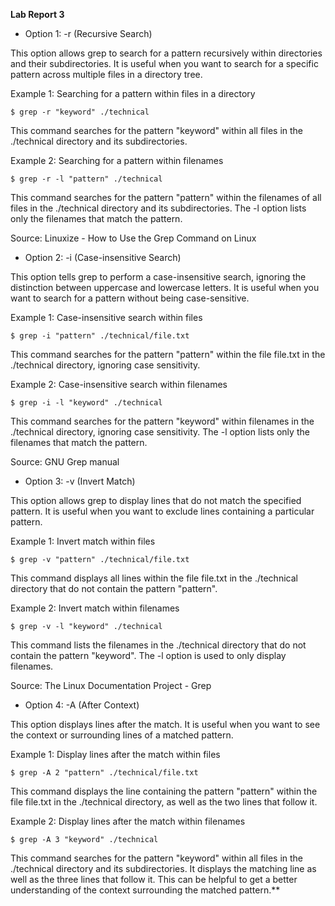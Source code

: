 **Lab Report 3**

* Option 1: -r (Recursive Search)

This option allows grep to search for a pattern recursively within directories and their subdirectories. It is useful when you want to search for a specific pattern across multiple files in a directory tree.

Example 1: Searching for a pattern within files in a directory
```
$ grep -r "keyword" ./technical
```
This command searches for the pattern "keyword" within all files in the ./technical directory and its subdirectories.

Example 2: Searching for a pattern within filenames
```
$ grep -r -l "pattern" ./technical
```
This command searches for the pattern "pattern" within the filenames of all files in the ./technical directory and its subdirectories. The -l option lists only the filenames that match the pattern.

Source: Linuxize - How to Use the Grep Command on Linux

* Option 2: -i (Case-insensitive Search)

This option tells grep to perform a case-insensitive search, ignoring the distinction between uppercase and lowercase letters. It is useful when you want to search for a pattern without being case-sensitive.

Example 1: Case-insensitive search within files
```
$ grep -i "pattern" ./technical/file.txt
```
This command searches for the pattern "pattern" within the file file.txt in the ./technical directory, ignoring case sensitivity.

Example 2: Case-insensitive search within filenames
```
$ grep -i -l "keyword" ./technical
```
This command searches for the pattern "keyword" within filenames in the ./technical directory, ignoring case sensitivity. The -l option lists only the filenames that match the pattern.

Source: GNU Grep manual

* Option 3: -v (Invert Match)

This option allows grep to display lines that do not match the specified pattern. It is useful when you want to exclude lines containing a particular pattern.

Example 1: Invert match within files
```
$ grep -v "pattern" ./technical/file.txt
```
This command displays all lines within the file file.txt in the ./technical directory that do not contain the pattern "pattern".

Example 2: Invert match within filenames
```
$ grep -v -l "keyword" ./technical
```
This command lists the filenames in the ./technical directory that do not contain the pattern "keyword". The -l option is used to only display filenames.

Source: The Linux Documentation Project - Grep

* Option 4: -A (After Context)

This option displays lines after the match. It is useful when you want to see the context or surrounding lines of a matched pattern.

Example 1: Display lines after the match within files
```
$ grep -A 2 "pattern" ./technical/file.txt
```
This command displays the line containing the pattern "pattern" within the file file.txt in the ./technical directory, as well as the two lines that follow it.

Example 2: Display lines after the match within filenames
```
$ grep -A 3 "keyword" ./technical
```
This command searches for the pattern "keyword" within all files in the ./technical directory and its subdirectories. It displays the matching line as well as the three lines that follow it. This can be helpful to get a better understanding of the context surrounding the matched pattern.**
